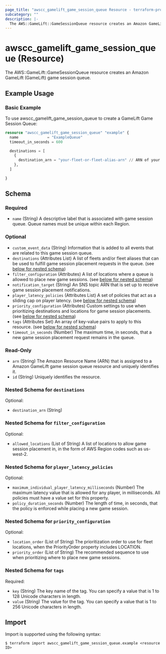 ```yaml
---
page_title: "awscc_gamelift_game_session_queue Resource - terraform-provider-awscc"
subcategory: ""
description: |-
  The AWS::GameLift::GameSessionQueue resource creates an Amazon GameLift (GameLift) game session queue.
---
```


# awscc_gamelift_game_session_queue (Resource)

The AWS::GameLift::GameSessionQueue resource creates an Amazon GameLift (GameLift) game session queue.

## Example Usage
### Basic Example
To use awscc_gamelift_game_session_queue to create a GameLift Game Session Queue:
```terraform
resource "awscc_gamelift_game_session_queue" "example" {
  name             = "ExampleQueue"
  timeout_in_seconds = 600

  destinations = [
    {
      destination_arn = "your-fleet-or-fleet-alias-arn" // ARN of your Fleet or Fleet Alias
    },
  ]

}
```

<!-- schema generated by tfplugindocs -->
## Schema

### Required

- `name` (String) A descriptive label that is associated with game session queue. Queue names must be unique within each Region.

### Optional

- `custom_event_data` (String) Information that is added to all events that are related to this game session queue.
- `destinations` (Attributes List) A list of fleets and/or fleet aliases that can be used to fulfill game session placement requests in the queue. (see [below for nested schema](#nestedatt--destinations))
- `filter_configuration` (Attributes) A list of locations where a queue is allowed to place new game sessions. (see [below for nested schema](#nestedatt--filter_configuration))
- `notification_target` (String) An SNS topic ARN that is set up to receive game session placement notifications.
- `player_latency_policies` (Attributes List) A set of policies that act as a sliding cap on player latency. (see [below for nested schema](#nestedatt--player_latency_policies))
- `priority_configuration` (Attributes) Custom settings to use when prioritizing destinations and locations for game session placements. (see [below for nested schema](#nestedatt--priority_configuration))
- `tags` (Attributes Set) An array of key-value pairs to apply to this resource. (see [below for nested schema](#nestedatt--tags))
- `timeout_in_seconds` (Number) The maximum time, in seconds, that a new game session placement request remains in the queue.

### Read-Only

- `arn` (String) The Amazon Resource Name (ARN) that is assigned to a Amazon GameLift game session queue resource and uniquely identifies it.
- `id` (String) Uniquely identifies the resource.

<a id="nestedatt--destinations"></a>
### Nested Schema for `destinations`

Optional:

- `destination_arn` (String)


<a id="nestedatt--filter_configuration"></a>
### Nested Schema for `filter_configuration`

Optional:

- `allowed_locations` (List of String) A list of locations to allow game session placement in, in the form of AWS Region codes such as us-west-2.


<a id="nestedatt--player_latency_policies"></a>
### Nested Schema for `player_latency_policies`

Optional:

- `maximum_individual_player_latency_milliseconds` (Number) The maximum latency value that is allowed for any player, in milliseconds. All policies must have a value set for this property.
- `policy_duration_seconds` (Number) The length of time, in seconds, that the policy is enforced while placing a new game session.


<a id="nestedatt--priority_configuration"></a>
### Nested Schema for `priority_configuration`

Optional:

- `location_order` (List of String) The prioritization order to use for fleet locations, when the PriorityOrder property includes LOCATION.
- `priority_order` (List of String) The recommended sequence to use when prioritizing where to place new game sessions.


<a id="nestedatt--tags"></a>
### Nested Schema for `tags`

Required:

- `key` (String) The key name of the tag. You can specify a value that is 1 to 128 Unicode characters in length.
- `value` (String) The value for the tag. You can specify a value that is 1 to 256 Unicode characters in length.

## Import

Import is supported using the following syntax:

```shell
$ terraform import awscc_gamelift_game_session_queue.example <resource ID>
```
